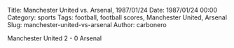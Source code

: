 Title: Manchester United vs. Arsenal, 1987/01/24
Date: 1987/01/24 00:00
Category: sports
Tags: football, football scores, Manchester United, Arsenal
Slug: manchester-united-vs-arsenal
Author: carbonero


Manchester United 2 - 0 Arsenal
